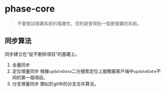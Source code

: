 # phase-core

> 不要嘗試隱藏系統的複雜性，否則就會得到一個更複雜的系統。

## 同步算法

同步建立在“從不刪除項目”的基礎上。

1. 全量同步
2. 定位增量同步 根據`updateDate`二分搜索定位上服務器客戶端中`updateDate`不同的第一個項目。
3. 分支增量同步 類似於git中的分支合并算法。
